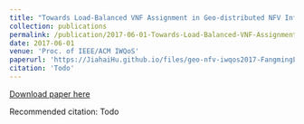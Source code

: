 ```yaml
---
title: "Towards Load-Balanced VNF Assignment in Geo-distributed NFV Infrastructure"
collection: publications
permalink: /publication/2017-06-01-Towards-Load-Balanced-VNF-Assignment-in-Geo-distributed-NFV-Infrastructure
date: 2017-06-01
venue: 'Proc. of IEEE/ACM IWQoS'
paperurl: 'https://JiahaiHu.github.io/files/geo-nfv-iwqos2017-FangmingLiu.pdf'
citation: 'Todo'
---
```


<a href='https://JiahaiHu.github.io/files/geo-nfv-iwqos2017-FangmingLiu.pdf'>Download paper here</a>

Recommended citation: Todo